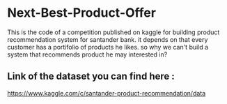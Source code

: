 # Next-Best-Product-Offer

This is the code of a competition published on kaggle for building product recommendation system for santander bank. it depends on that every customer has a portifolio of products he likes. so why we can't build a system that recommends product he may interested in?

## Link of the dataset you can find here :

https://www.kaggle.com/c/santander-product-recommendation/data
